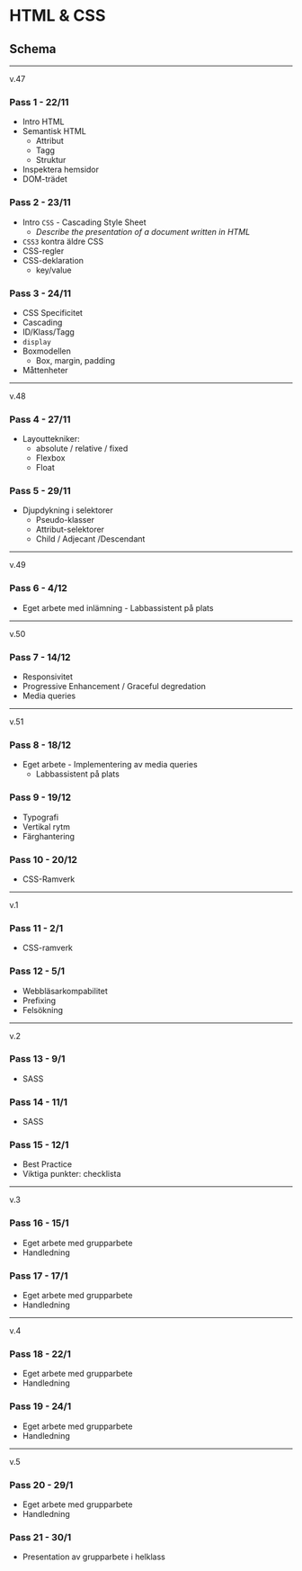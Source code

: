 # HTML & CSS

## Schema

---
v.47
### Pass 1 - 22/11

* Intro HTML
* Semantisk HTML
    * Attribut
    * Tagg
    * Struktur
* Inspektera hemsidor 
* DOM-trädet

### Pass 2 - 23/11

* Intro `CSS` - Cascading Style Sheet
    * _Describe the presentation of a document written in HTML_   
* `CSS3` kontra äldre CSS 
* CSS-regler
* CSS-deklaration
    * key/value

### Pass 3 - 24/11

* CSS Specificitet
* Cascading
* ID/Klass/Tagg
* `display`
* Boxmodellen   
    * Box, margin, padding
* Måttenheter 

---

v.48

### Pass 4 - 27/11

* Layouttekniker:
    * absolute / relative / fixed
    * Flexbox 
    * Float

### Pass 5 - 29/11

* Djupdykning i selektorer
    * Pseudo-klasser
    * Attribut-selektorer
    * Child / Adjecant /Descendant

---

v.49

### Pass 6 - 4/12

* Eget arbete med inlämning - Labbassistent på plats

---
v.50

### Pass 7 - 14/12

* Responsivitet
* Progressive Enhancement / Graceful degredation
* Media queries


----
v.51

### Pass 8 - 18/12

* Eget arbete - Implementering av media queries
    * Labbassistent på plats

### Pass 9 - 19/12

* Typografi
* Vertikal rytm
* Färghantering

### Pass 10 - 20/12

* CSS-Ramverk

---

v.1

### Pass 11 - 2/1

* CSS-ramverk

### Pass 12 - 5/1

* Webbläsarkompabilitet
* Prefixing
* Felsökning

---
v.2

### Pass 13 - 9/1

* SASS

### Pass 14 - 11/1

* SASS

### Pass 15 - 12/1

* Best Practice
* Viktiga punkter: checklista

---

v.3

### Pass 16 - 15/1

* Eget arbete med grupparbete
* Handledning

### Pass 17 - 17/1

* Eget arbete med grupparbete
* Handledning

---

v.4

### Pass 18 - 22/1

* Eget arbete med grupparbete
* Handledning

### Pass 19 - 24/1

* Eget arbete med grupparbete
* Handledning

---

v.5

### Pass 20 - 29/1

* Eget arbete med grupparbete
* Handledning

### Pass 21 - 30/1

* Presentation av grupparbete i helklass